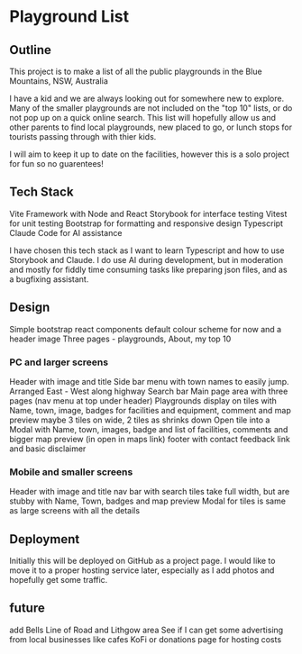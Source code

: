 # Playground List

## Outline

This project is to make a list of all the public playgrounds in the Blue Mountains, NSW, Australia

I have a kid and we are always looking out for somewhere new to explore. Many of the smaller playgrounds are 
not included on the "top 10" lists, or do not pop up on a quick online search. This list will hopefully allow
us and other parents to find local playgrounds, new placed to go, or lunch stops for tourists passing through 
with thier kids. 

I will aim to keep it up to date on the facilities, however this is a solo project for fun so no guarentees!

## Tech Stack
Vite Framework with Node and React
Storybook for interface testing
Vitest for unit testing
Bootstrap for formatting and responsive design
Typescript
Claude Code for AI assistance

I have chosen this tech stack as I want to learn Typescript and how to use Storybook and Claude. I do use AI 
during development, but in moderation and mostly for fiddly time consuming tasks like preparing json files, and
as a bugfixing assistant.

## Design
Simple bootstrap react components
default colour scheme for now and a header image
Three pages - playgrounds, About, my top 10

### PC and larger screens
Header with image and title
Side bar menu with town names to easily jump. Arranged East - West along highway
Search bar
Main page area with three pages (nav menu at top under header)
Playgrounds display on tiles with Name, town, image, badges for facilities and equipment, comment and map preview
maybe 3 tiles on wide, 2 tiles as shrinks down
Open tile into a Modal with Name, town, images, badge and list of facilities, comments and bigger map preview (in open in maps link)
footer with contact feedback link and basic disclaimer

### Mobile and smaller screens
Header with image and title
nav bar with search
tiles take full width, but are stubby with Name, Town, badges and map preview
Modal for tiles is same as large screens with all the details

## Deployment
Initially this will be deployed on GitHub as a project page. I would like to move it to a proper hosting service
later, especially as I add photos and hopefully get some traffic.

## future
add Bells Line of Road and Lithgow area
See if I can get some advertising from local businesses like cafes 
KoFi or donations page for hosting costs


